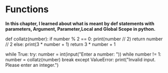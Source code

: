 # Functions

**In this chapter, I learned about what is meant by def statements with parameters, Argument, Parameter,Local and Global Scope in python.**

def collatz(number):
    if number % 2 == 0:
        print(number // 2)
        return number // 2
    else:
        print(3 * number + 1)
        return 3 * number + 1

while True:
    try:
        number = int(input("Enter a number: "))
        while number != 1:
            number = collatz(number)
        break
    except ValueError:
        print("Invalid input. Please enter an integer.")

